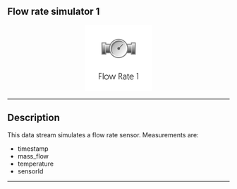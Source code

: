 <!--

  Copyright 2018 FZI Forschungszentrum Informatik

  Licensed under the Apache License, Version 2.0 (the "License");
  you may not use this file except in compliance with the License.
  You may obtain a copy of the License at

      http://www.apache.org/licenses/LICENSE-2.0

  Unless required by applicable law or agreed to in writing, software
  distributed under the License is distributed on an "AS IS" BASIS,
  WITHOUT WARRANTIES OR CONDITIONS OF ANY KIND, either express or implied.
  See the License for the specific language governing permissions and
  limitations under the License.

-->

## Flow rate simulator 1

<p align="center"> 
    <img src="icon.png" width="150px;" class="pe-image-documentation"/>
</p>

***

## Description

This data stream simulates a flow rate sensor.
Measurements are:
* timestamp
* mass_flow
* temperature
* sensorId
***